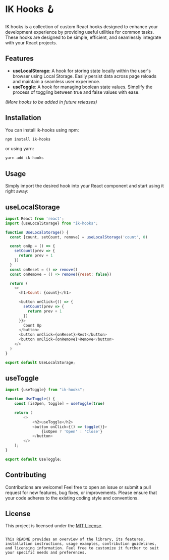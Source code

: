 # IK Hooks 🪝

IK hooks is a collection of custom React hooks designed to enhance your development experience by providing useful
utilities for common tasks. These hooks are designed to be simple, efficient, and seamlessly integrate with your React
projects.

## Features

- **useLocalStorage**: A hook for storing state locally within the user's browser using Local Storage. Easily persist
  data across page reloads and maintain a seamless user experience.
- **useToggle**: A hook for managing boolean state values. Simplify the process of toggling between true and false
  values with ease.

_(More hooks to be added in future releases)_

## Installation

You can install ik-hooks using npm:

```bash
npm install ik-hooks
```

or using yarn:

```bash
yarn add ik-hooks
```

## Usage

Simply import the desired hook into your React component and start using it right away:

## useLocalStorage
```javascript
import React from 'react';
import {useLocalStorage} from "ik-hooks";

function UseLocalStorage() {
  const [count, setCount, remove] = useLocalStorage('count', 0)

  const onUp = () => {
    setCount(prev => {
      return prev + 1
    })
  }
  const onReset = () => remove()
  const onRemove = () => remove({reset: false})

  return (
    <>
      <h1>Count: {count}</h1>

      <button onClick={() => {
        setCount(prev => {
          return prev + 1
        })
      }}>
        Count Up
      </button>
      <button onClick={onReset}>Rest</button>
      <button onClick={onRemove}>Remove</button>
    </>
  )
}

export default UseLocalStorage; 
```

## useToggle
```javascript
import {useToggle} from "ik-hooks";

function UseToggle() {
    const [isOpen, toggle] = useToggle(true)

    return (
        <>
            <h2>useToggle</h2>
            <button onClick={() => toggle()}>
                {isOpen ? 'Open' : 'Close'}
            </button>
        </>
    );
}

export default UseToggle;
```

## Contributing

Contributions are welcome! Feel free to open an issue or submit a pull request for new features, bug fixes, or
improvements. Please ensure that your code adheres to the existing coding style and conventions.

## License

This project is licensed under the [MIT License](LICENSE).

```

This README provides an overview of the library, its features, installation instructions, usage examples, contribution guidelines, and licensing information. Feel free to customize it further to suit your specific needs and preferences.
